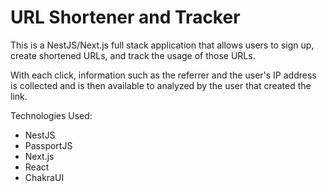 # URL Shortener and Tracker

This is a NestJS/Next.js full stack application that allows users to sign up, create shortened URLs, and track the usage of those URLs.

With each click, information such as the referrer and the user's IP address is collected and is then available to analyzed by the user that created the link.

Technologies Used:
- NestJS
- PassportJS
- Next.js
- React
- ChakraUI
